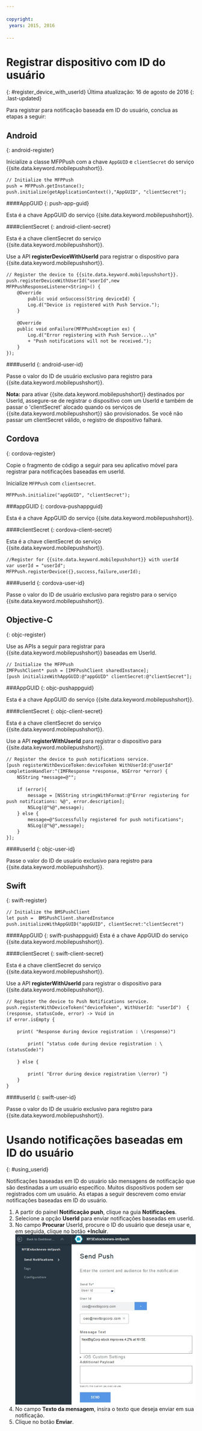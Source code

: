 ```yaml
---

copyright:
 years: 2015, 2016

---
```



# Registrar dispositivo com ID do usuário
{: #register_device_with_userId}
Última atualização: 16 de agosto de 2016
{: .last-updated}

Para registrar para notificação baseada em ID do usuário, conclua as etapas a seguir:

## Android
{: android-register}
 
Inicialize a classe MFPPush com a chave `AppGUID` e `clientSecret` do serviço {{site.data.keyword.mobilepushshort}}.

```
// Initialize the MFPPush
push = MFPPush.getInstance();
push.initialize(getApplicationContext(),"AppGUID", "clientSecret");
```

####AppGUID
{: push-app-guid}

Esta é a chave AppGUID do serviço {{site.data.keyword.mobilepushshort}}.

####clientSecret
{: android-client-secret}

Esta é a chave clientSecret do serviço {{site.data.keyword.mobilepushshort}}.

Use a API **registerDeviceWithUserId** para registrar o dispositivo para {{site.data.keyword.mobilepushshort}}.

```
// Register the device to {{site.data.keyword.mobilepushshort}}.
push.registerDeviceWithUserId("userId",new MFPPushResponseListener<String>() {
    @Override
	    public void onSuccess(String deviceId) {
        Log.d("Device is registered with Push Service.");
    }

    @Override
    public void onFailure(MFPPushException ex) {
        Log.d("Error registering with Push Service...\n"
        + "Push notifications will not be received.");
    }
});
```

####userId
{: android-user-id}

Passe o valor do ID de usuário exclusivo para registro para {{site.data.keyword.mobilepushshort}}.

**Nota:** para ativar {{site.data.keyword.mobilepushshort}} destinados por UserId, assegure-se de registrar o dispositivo com um UserId e também de passar o 'clientSecret' alocado quando os serviços de {{site.data.keyword.mobilepushshort}} são provisionados. Se você não passar um clientSecret válido, o registro de
dispositivo falhará.


## Cordova
{: cordova-register}

Copie o fragmento de código a seguir para seu aplicativo móvel para registrar para notificações baseadas em userId.

Inicialize `MFPPush` com `clientsecret`. 

```
MFPPush.initialize("appGUID", "clientSecret");
```

###appGUID 
{: cordova-pushappguid}

Esta é a chave AppGUID do serviço {{site.data.keyword.mobilepushshort}}. 

####clientSecret 
{: cordova-client-secret}

Esta é a chave clientSecret do serviço {{site.data.keyword.mobilepushshort}}.

```
//Register for {{site.data.keyword.mobilepushshort}} with userId
var userId = "userId";
MFPPush.registerDevice({},success,failure,userId); 
```
####userId
{: cordova-user-id}

Passe o valor do ID de usuário exclusivo para registro para o serviço {{site.data.keyword.mobilepushshort}}.


## Objective-C
{: objc-register}

Use as APIs a seguir para registrar para {{site.data.keyword.mobilepushshort}} baseadas em UserId.

```
// Initialize the MFPPush
IMFPushClient* push = [IMFPushClient sharedInstance];
[push initializeWithAppGUID:@"appGUID" clientSecret:@"clientSecret"]; 
```
###AppGUID 
{: objc-pushappguid}

Esta é a chave AppGUID do serviço {{site.data.keyword.mobilepushshort}}.

####clientSecret
{: objc-client-secret}

Esta é a chave clientSecret do serviço {{site.data.keyword.mobilepushshort}}.

Use a API **registerWithUserId** para registrar o dispositivo para {{site.data.keyword.mobilepushshort}}.

```
// Register the device to push notifications service.
[push registerWithDeviceToken:deviceToken WithUserId:@"userId" completionHandler:^(IMFResponse *response, NSError *error) {
    NSString *message=@"";
    
	if (error){
        message = [NSString stringWithFormat:@"Error registering for push notifications: %@", error.description];
        NSLog(@"%@",message);
    } else {
        message=@"Successfully registered for push notifications";
        NSLog(@"%@",message);
    }
}];
```


####userId 
{: objc-user-id}

Passe o valor do ID de usuário exclusivo para registro para {{site.data.keyword.mobilepushshort}}.

## Swift
{: swift-register}

```
// Initialize the BMSPushClient
let push =  BMSPushClient.sharedInstance
push.initializeWithAppGUID("appGUID", clientSecret:"clientSecret")
```

####AppGUID 
{: swift-pushappguid}
Esta é a chave AppGUID do serviço {{site.data.keyword.mobilepushshort}}.

####clientSecret
{: swift-client-secret} 

Esta é a chave clientSecret do serviço {{site.data.keyword.mobilepushshort}}.

Use a API **registerWithUserId** para registrar o dispositivo para {{site.data.keyword.mobilepushshort}}.

```
// Register the device to Push Notifications service.
push.registerWithDeviceToken("deviceToken", WithUserId: "userId")  { (response, statusCode, error) -> Void in
if error.isEmpty {

    print( "Response during device registration : \(response)")

        print( "status code during device registration : \(statusCode)")

    } else {

        print( "Error during device registration \(error) ")
    }
}
```

####userId 
{: swift-user-id}

Passe o valor do ID de usuário exclusivo para registro para {{site.data.keyword.mobilepushshort}}.


# Usando notificações baseadas em ID do usuário
{: #using_userid}


Notificações baseadas em ID do usuário são mensagens de notificação que são destinadas a um usuário específico. Muitos dispositivos podem ser
registrados com um usuário. As etapas a seguir descrevem como enviar notificações baseadas em ID do usuário. 

1. A partir do painel **Notificação push**,
clique na guia **Notificações**.
1. Selecione a opção **UserId** para enviar notificações baseadas em userId.
1. No campo **Procurar** UserId, procure o ID do usuário que deseja usar e, em seguida, clique no botão **+Incluir**.![Tela Notificações](images/user_notification.jpg)
1. No campo **Texto da mensagem**, insira o texto que deseja enviar em sua notificação.
1. Clique no botão **Enviar**.

